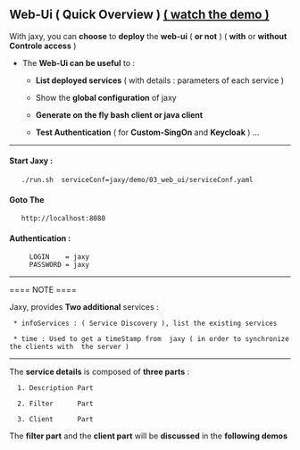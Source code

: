 
## Web-Ui ( Quick Overview ) [ ( watch the demo ) ](https://www.youtube.com/watch?v=lFca7ujnVkg&index=4&list=PLgd4yhA9GWz3lc2XmuW1lwlH3sjT4gHwa)
 
   With jaxy, you can **choose** to **deploy** the **web-ui** ( **or not** ) ( **with** or **without** **Controle access** ) 

   - The **Web-Ui can be useful** to  :

        * **List deployed services** ( with details : parameters of each service )

        * Show the **global configuration** of jaxy

        * **Generate on the fly bash client or java client** 

        * **Test Authentication** ( for **Custom-SingOn** and **Keycloak** ) ...

--------



  #### Start Jaxy : 
  
       ./run.sh  serviceConf=jaxy/demo/03_web_ui/serviceConf.yaml

  #### Goto The 
      
       http://localhost:8080
       
 #### Authentication :
      
         LOGIN    = jaxy 
         PASSWORD = jaxy
         
 ------- 
 
====  NOTE ====

  Jaxy, provides **Two additional** services :
            
     * infoServices : ( Service Discovery ), list the existing services 

     * time : Used to get a timeStamp from  jaxy ( in order to synchronize the clients with  the server )

--------

 The **service details** is composed of **three parts**  :


      1. Description Part

      2. Filter      Part 

      3. Client      Part


  The **filter part** and the **client part** will be **discussed** in the **following demos**


